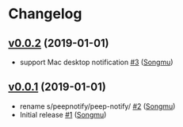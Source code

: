 # Changelog

## [v0.0.2](https://github.com/Songmu/peep/compare/v0.0.1...v0.0.2) (2019-01-01)

* support Mac desktop notification [#3](https://github.com/Songmu/peep/pull/3) ([Songmu](https://github.com/Songmu))

## [v0.0.1](https://github.com/Songmu/peep/compare/9616e411252a...v0.0.1) (2019-01-01)

* rename s/peepnotify/peep-notify/ [#2](https://github.com/Songmu/peep/pull/2) ([Songmu](https://github.com/Songmu))
* Initial release [#1](https://github.com/Songmu/peep/pull/1) ([Songmu](https://github.com/Songmu))
